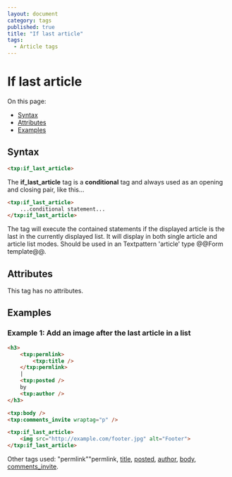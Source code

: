 ```yaml
---
layout: document
category: tags
published: true
title: "If last article"
tags:
  - Article tags
---
```


# If last article

On this page:

* [Syntax](#user-content-syntax)
* [Attributes](#user-content-attributes)
* [Examples](#user-content-examples)

## Syntax

~~~ html
<txp:if_last_article>
~~~

The **if_last_article** tag is a __conditional__ tag and always used as an opening and closing pair, like this...

~~~ html
<txp:if_last_article>
    ...conditional statement...
</txp:if_last_article>
~~~

The tag will execute the contained statements if the displayed article is the last in the currently displayed list. It will display in both single article and article list modes. Should be used in an Textpattern 'article' type @@Form template@@.

## Attributes

This tag has no attributes.

## Examples

### Example 1: Add an image after the last article in a list

~~~ html
<h3>
    <txp:permlink>
        <txp:title />
    </txp:permlink>
    |
    <txp:posted />
    by
    <txp:author />
</h3>

<txp:body />
<txp:comments_invite wraptag="p" />

<txp:if_last_article>
    <img src="http://example.com/footer.jpg" alt="Footer">
</txp:if_last_article>
~~~

Other tags used: "permlink""permlink, [title](title), [posted](posted), [author](author), [body](body), [comments_invite](comments-invite).
